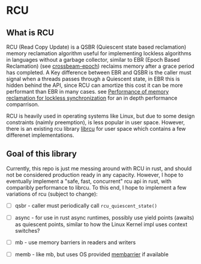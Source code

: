 # RCU
## What is RCU
RCU (Read Copy Update) is a QSBR (Quiescent state based reclamation) memory reclamation algorithm useful for implementing lockless algorithms in languages without a garbage collector, similar to EBR (Epoch Based Reclamation) (see [crossbeam-epoch](https://github.com/crossbeam-rs/crossbeam/tree/master/crossbeam-epoch)) reclaims memory after a grace period has completed. A Key difference between EBR and QSBR is the caller must signal when a threads passes through a Quiescent state, in EBR this is hidden behind the API, since RCU can amortize this cost it can be more performant than EBR in many cases. see [Performance of memory reclamation for lockless synchronization](https://doi.org/10.1016/j.jpdc.2007.04.010) for an in depth performance comparrison.

RCU is heavily used in operating systems like Linux, but due to some design constraints (naimly preemption), is less popular in user space. However, there is an existing rcu library [librcu](http://liburcu.org/) for user space which contains a few differenet implementations.

## Goal of this library
Currently, this repo is just me messing around with RCU in rust, and should not be considered production ready in any capacity.
However, I hope to eventually implement a "safe, fast, concurrent" rcu api in rust, with comparibly performance to librcu. To this end, I hope to implement a few variations of rcu (subject to change):
- [ ] qsbr - caller must periodically call `rcu_quiescent_state()`
- [ ] async - for use in rust async runtimes, possibly use yield points (awaits) as quiescent points, similar to how the Linux Kernel impl uses context switches?
- [ ] mb - use memory barriers in readers and writers
- [ ] memb - like mb, but uses OS provided [membarrier](https://crates.io/crates/membarrier) if available

